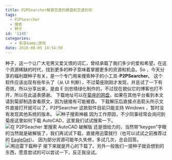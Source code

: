 ```yaml
---
title: P2PSearcher解救空虚的硬盘和空虚的你
tags:
  - P2PSearcher
  - 搜索
  - 种子
id: '1145'
categories:
  - - 影音&amp;游戏
date: 2018-08-05 14:54:50
---
```


种子，这一个让广大宅男又爱又恨的词汇，曾经承载了我们多少的爱和希望。在这个资源稀缺的时代，找到更多的种子意味着掌握更多的资源和机会。So ，今天分享的福利跟种子有关，是一个专门用来搜索种子的小工具-**P2PSearcher**。 这个软件应该出现有些年头了（从 UI 判断），不过菊座刚刚才发现，并且试了一下有奇效，所以分享出来，是由 E 剑忠晴绿化制作的，不过现在貌似它的博客也打不开，所以在此遥表感谢。 下载地址可以在[菊座的网盘](https://jubuzz.pipipan.com/fs/18034009-302044327)，如果在其他平台看到本文请到菊部制造查看原文，因为链接有可能被吞。 下载解压后直接点击箭头所示文件直接打开就可以了，P2PSearcher 这款软件目前只能支持 Windows ，暂时没有发现其他系统的版本。 ![种子搜索神器](https://i.loli.net/2018/08/05/5b669cda7ae1a.png) 因为工作原因，不少同事经常会询问到菊座这里如何下载 AutoCAD，这里我们试试搜索一下。 ![在 P2PSeacher 里搜索 AutoCAD 破解版](https://i.loli.net/2018/08/05/5b669d1b18292.png) 还是很给力的，当然带“keygen”字眼的当然就是破解版了，我们再试试下载，直接用迅雷就行（也可以试试之前推荐过的 [EagleGet](https://www.jubuzz.com/geek/367.html)）。 因为部分资源可能年久失修，多试几次，总会回答。 ![用迅雷下载种子](https://i.loli.net/2018/08/05/5b669d519c27c.png) 接下来就是开心的下载了。另外一般我们一提种子就会想到的东西，愿意尝试的可以尝试一下，反正我没试。
